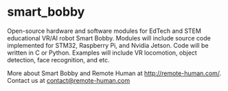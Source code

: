 # smart_bobby
Open-source hardware and software modules for EdTech and STEM educational VR/AI robot Smart Bobby. Modules will include source code implemented for STM32, Raspberry Pi, and Nvidia Jetson. Code will be written in C or Python. Examples will include VR locomotion, object detection, face recognition, and etc.

More about Smart Bobby and Remote Human at http://remote-human.com/.
Contact us at contact@remote-human.com
